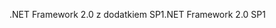 <span data-ttu-id="b3b77-101">.NET Framework 2.0 z dodatkiem SP1</span><span class="sxs-lookup"><span data-stu-id="b3b77-101">.NET Framework 2.0 SP1</span></span>